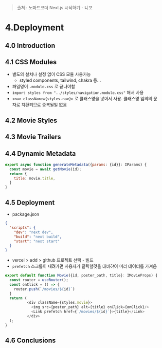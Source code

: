 > 출처 : 노마드코더 Next.js 시작하기 - 니꼬
# 4.Deployment
## 4.0 Introduction

## 4.1 CSS Modules
- 별도의 설치나 설정 없이 CSS 모듈 사용가능
  * styled components, tailwind, chakra 등...
- 파일명이 `.module.css` 로 끝나야함
- `import styles from "../styles/navigation.module.css"` 해서 사용
- `<nav className={styles.nav}>` 로 클래스명을 넣어서 사용. 클래스명 임의의 문자로 치환되므로 중복될일 없음

## 4.2 Movie Styles

## 4.3 Movie Trailers

## 4.4 Dynamic Metadata
```js
export async function generateMetadata({params: {id}}: IParams) {
  const movie = await getMovie(id);
  return {
    title: movie.title,
  }
}
```
## 4.5 Deployment
- package.json
```json
{
  "scripts": {
    "dev": "next dev",
    "build": "next build",
    "start": "next start"
  } 
}
```
- vercel > add > github 프로젝트 선택 - 빌드 
- `prefetch` 스크롤이 내려가면 사용자가 클릭할것을 대비햐여 미리 데이터를 가져옴
```js
export default function Movie({id, poster_path, title}: IMovieProps) {
  const router = useRouter();
  const onClick = () => {
    router.push(`/movies/${id}`)
  }
  return (
          <div className={styles.movie}>
            <img src={poster_path} alt={title} onClick={onClick}/>
            <Link prefetch href={`/movies/${id}`}>{title}</Link>
          </div>
  );
}

```

## 4.6 Conclusions

